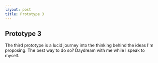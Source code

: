 ```yaml
---
layout: post
title: Prototype 3
---
```




## Prototype 3

The third prototype is a lucid journey into the thinking behind the ideas I'm proposing. The best way to do so? Daydream with me while I speak to myself.

